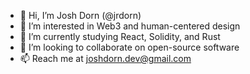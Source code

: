 - 👋 Hi, I’m Josh Dorn (@jrdorn)
- 👀 I’m interested in Web3 and human-centered design
- 🌱 I’m currently studying React, Solidity, and Rust
- 💞️ I’m looking to collaborate on open-source software
- 📫 Reach me at joshdorn.dev@gmail.com


